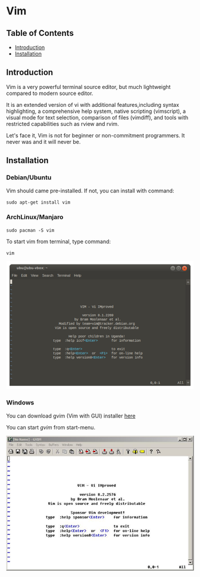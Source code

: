 # Vim

## Table of Contents
- [Introduction](https://github.com/mekatronik-achmadi/md_tutorial/blob/master/electronic/tutorials/vim.md#introduction)
- [Installation](https://github.com/mekatronik-achmadi/md_tutorial/blob/master/electronic/tutorials/vim.md#installation)

## Introduction

Vim is a very powerful terminal source editor, but much lightweight compared to modern source editor.

It is an extended version of vi with additional features,including syntax highlighting,
a comprehensive help system, native scripting (vimscript),
a visual mode for text selection, comparison of files (vimdiff),
and tools with restricted capabilities such as rview and rvim.

Let's face it, Vim is not for beginner or non-commitment programmers.
It never was and it will never be.

## Installation

### Debian/Ubuntu

Vim should came pre-installed.
If not, you can install with command:

```
sudo apt-get install vim
```

### ArchLinux/Manjaro

```
sudo pacman -S vim
```

To start vim from terminal, type command:

```
vim
```

![images](images/vimubuntu.png?raw=true)

### Windows

You can download gvim (Vim with GUI) installer [here](https://github.com/vim/vim-win32-installer/releases/download/v8.2.2576/gvim_8.2.2576_x64.exe)

You can start _gvim_ from start-menu.

![images](images/gvim.JPG?raw=true)

